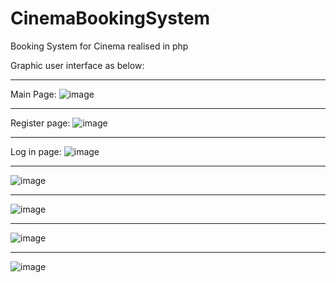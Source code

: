 # CinemaBookingSystem

Booking System for Cinema realised in php

Graphic user interface as below:

---

Main Page:
![image](https://github.com/AndreaMishtaku/CinemaBookingSystem/assets/103496698/8b44d166-1907-4860-a2c0-ac1b41cdb501)

---

Register page:
![image](https://github.com/AndreaMishtaku/CinemaBookingSystem/assets/103496698/03998fa8-2890-4b32-9965-e1127abb1bc7)

---

Log in page:
![image](https://github.com/AndreaMishtaku/CinemaBookingSystem/assets/103496698/7dfc159c-a4d1-411b-b21c-db7d6f982019)

---

![image](https://github.com/AndreaMishtaku/CinemaBookingSystem/assets/103496698/76f6b040-837b-49f1-a82f-778eda90fd16)

---

![image](https://github.com/AndreaMishtaku/CinemaBookingSystem/assets/103496698/57fc201c-6bfa-422b-bf07-2445fe4cd701)

---

![image](https://github.com/AndreaMishtaku/CinemaBookingSystem/assets/103496698/73c0dc87-fea4-430f-9507-3efb494e9aa4)

---

![image](https://github.com/AndreaMishtaku/CinemaBookingSystem/assets/103496698/ef39f7e5-0128-42ca-989c-323d162801fa)
